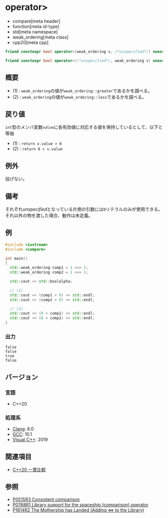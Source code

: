# operator>

* compare[meta header]
* function[meta id-type]
* std[meta namespace]
* weak_ordering[meta class]
* cpp20[meta cpp]

```cpp
friend constexpr bool operator>(weak_ordering v, /*unspecified*/) noexcept;   // (1)

friend constexpr bool operator>(/*unspecified*/, weak_ordering v) noexcept;   // (2)
```

## 概要

- (1) : `weak_ordering`の値が`weak_ordering::greater`であるかを調べる。
- (2) : `weak_ordering`の値が`weak_ordering::less`であるかを調べる。

## 戻り値

`int`型のメンバ変数`value`に各有効値に対応する値を保持しているとして、以下と等価

- (1) : `return v.value > 0` 
- (2) : `return 0 > v.value`

## 例外
投げない。

## 備考

それぞれ*unspecified*となっている片側の引数には`0`リテラルのみが使用できる。それ以外の物を渡した場合、動作は未定義。

## 例
```cpp example
#include <iostream>
#include <compare>

int main()
{
  std::weak_ordering comp1 = 1 <=> 2;
  std::weak_ordering comp2 = 1 <=> 1;

  std::cout << std::boolalpha;

  // (1) 
  std::cout << (comp1 > 0) << std::endl;
  std::cout << (comp2 > 0) << std::endl;

  // (2)
  std::cout << (0 > comp1) << std::endl;
  std::cout << (0 > comp2) << std::endl;
}
```

### 出力
```
false
false
true
false
```

## バージョン
### 言語
- C++20

### 処理系
- [Clang](/implementation.md#clang): 8.0
- [GCC](/implementation.md#gcc): 10.1
- [Visual C++](/implementation.md#visual_cpp): 2019

## 関連項目

- [C++20 一貫比較](/lang/cpp20/consistent_comparison.md)


## 参照

- [P0515R3 Consistent comparison](http://wg21.link/p0515)
- [P0768R1 Library support for the spaceship (comparison) operator](http://wg21.link/p0768)
- [P1614R2 The Mothership has Landed (Adding <=> to the Library)](http://wg21.link/p1614)